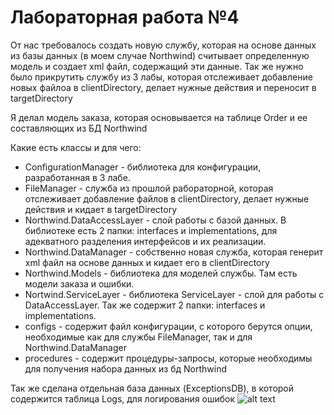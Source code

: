 # Лабораторная работа №4

От нас требовалось создать новую службу, которая на основе данных из базы данных (в моем случае Northwind) считывает определенную модель и создает xml файл, содержащий эти данные.
Так же нужно было прикрутить службу из 3 лабы, которая отслеживает добавление новых файлоа в clientDirectory, делает нужные действия и переносит в targetDirectory

Я делал модель заказа, которая основывается на таблице Order и ее составляющих из БД Northwind

Какие есть классы и для чего:
- ConfigurationManager - библиотека для конфигурации, разработанная в 3 лабе.
- FileManager - служба из прошлой рабораторной, которая отслеживает добавление файлов в clientDirectory, делает нужные действия и кидает в targetDirectory
- Northwind.DataAccessLayer - слой работы с базой данных. В библиотеке есть 2 папки: interfaces и implementations, для адекватного разделения интерфейсов и их реализации.
- Northwind.DataManager - собственно новая служба, которая генерит xml файл на основе данных и кидает его в clientDirectory
- Northwind.Models - библиотека для моделей службы. Там есть модели заказа и ошибки.
- Nortwind.ServiceLayer - библиотека ServiceLayer - слой для работы с DataAccessLayer. Так же содержит 2 папки: interfaces и implementations.
- configs - содержит файл конфигурации, с которого берутся опции, необходимые как для службы FileManager, так и для Northwind.DataManager
- procedures - содержит процедуры-запросы, которые необходимы для получения набора данных из бд Northwind

Так же сделана отдельная база данных (ExceptionsDB), в которой содержится таблица Logs, для логирования ошибок
![alt text](D:\Programming\Labs\third_sem\CSharp\lab4\images\ExceptionsDB.png "Описание")
